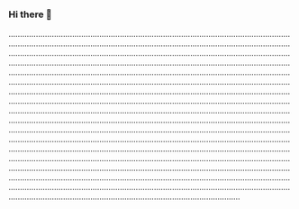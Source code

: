 ### Hi there 👋

..................................................................................................................................................................................................................................................................................................................................................................................................................................................................................................................................................................................................................................................................................................................................................................................................................................................................................................................................................................................................................................................................................................................................................................................................................................................................................................................................................................................................................................................................................................................................................................................................................................................................................................................................................................................................................................................................................................................................................................................................................................................................................................................................................................................................................................................................................................
